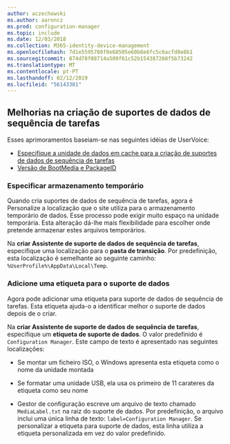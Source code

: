 ```yaml
---
author: aczechowski
ms.author: aaroncz
ms.prod: configuration-manager
ms.topic: include
ms.date: 12/03/2018
ms.collection: M365-identity-device-management
ms.openlocfilehash: 7d1e5595780f0e68505e60b8e6fc5c6acfd8e8b1
ms.sourcegitcommit: 874d78f08714a509f61c52b154387268f5b73242
ms.translationtype: MT
ms.contentlocale: pt-PT
ms.lasthandoff: 02/12/2019
ms.locfileid: "56143381"
---
```

## <a name="bkmk_tsmedia"></a> Melhorias na criação de suportes de dados de sequência de tarefas 
<!--1359388-->

Esses aprimoramentos baseiam-se nas seguintes idéias de UserVoice:  
- [Especifique a unidade de dados em cache para a criação de suportes de dados de sequência de tarefas](https://configurationmanager.uservoice.com/forums/300492-ideas/suggestions/34061488-specify-drive-to-cache-data-for-creating-task-sequ)  
- [Versão de BootMedia e PackageID](https://configurationmanager.uservoice.com/forums/300492-ideas/suggestions/32117215-bootmedia-version-and-packageid)  


### <a name="specify-temporary-storage"></a>Especificar armazenamento temporário

Quando cria suportes de dados de sequência de tarefas, agora é Personalize a localização que o site utiliza para o armazenamento temporário de dados. Esse processo pode exigir muito espaço na unidade temporária. Esta alteração dá-lhe mais flexibilidade para escolher onde pretende armazenar estes arquivos temporários. 

Na **criar Assistente de suporte de dados de sequência de tarefas**, especifique uma localização para o **pasta de transição**. Por predefinição, esta localização é semelhante ao seguinte caminho: `%UserProfile%\AppData\Local\Temp`.


### <a name="add-a-label-to-the-media"></a>Adicione uma etiqueta para o suporte de dados

Agora pode adicionar uma etiqueta para suporte de dados de sequência de tarefas. Esta etiqueta ajuda-o a identificar melhor o suporte de dados depois de o criar.

Na **criar Assistente de suporte de dados de sequência de tarefas**, especifique um **etiqueta de suporte de dados**. O valor predefinido é `Configuration Manager`. Este campo de texto é apresentado nas seguintes localizações:  

- Se montar um ficheiro ISO, o Windows apresenta esta etiqueta como o nome da unidade montada  

- Se formatar uma unidade USB, ela usa os primeiro de 11 carateres da etiqueta como seu nome  

- Gestor de configuração escreve um arquivo de texto chamado `MediaLabel.txt` na raiz do suporte de dados. Por predefinição, o arquivo inclui uma única linha de texto: `label=Configuration Manager`. Se personalizar a etiqueta para suporte de dados, esta linha utiliza a etiqueta personalizada em vez do valor predefinido.  


